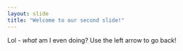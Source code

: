 ```yaml
---
layout: slide
title: "Welcome to our second slide!"
---
```

Lol - *what* am I even doing?
Use the left arrow to go back!
